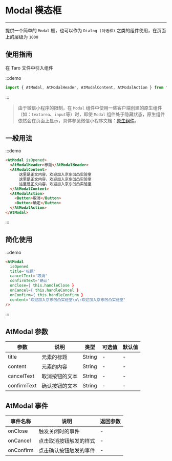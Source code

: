 # Modal 模态框

---

提供一个简单的 `Modal` 框，也可以作为 `Dialog (对话框)` 之类的组件使用，在页面上的层级为 `1000`

## 使用指南

在 Taro 文件中引入组件

:::demo

```js
import { AtModal, AtModalHeader, AtModalContent, AtModalAction } from "taro-ui"
```

:::

> 由于微信小程序的限制，在 `Modal` 组件中使用一些客户端创建的原生组件（如：`textarea`、`input`等）时，即使 `Modal` 组件处于隐藏状态，原生组件依然会在页面上显示，具体参见微信小程序文档：[原生组件](https://developers.weixin.qq.com/miniprogram/dev/component/native-component.html)。

## 一般用法

:::demo

```html
<AtModal isOpened>
  <AtModalHeader>标题</AtModalHeader>
  <AtModalContent>
      这里是正文内容，欢迎加入京东凹凸实验室
      这里是正文内容，欢迎加入京东凹凸实验室
      这里是正文内容，欢迎加入京东凹凸实验室
  </AtModalContent>
  <AtModalAction>
    <Button>取消</Button>
    <Button>确定</Button>
  </AtModalAction>
</AtModal>
```

:::

## 简化使用

:::demo

```html
<AtModal
  isOpened
  title='标题'
  cancelText='取消'
  confirmText='确认'
  onClose={ this.handleClose }
  onCancel={ this.handleCancel }
  onConfirm={ this.handleConfirm }
  content='欢迎加入京东凹凸实验室\n\r欢迎加入京东凹凸实验室'
/>
```

:::

## AtModal 参数

| 参数        | 说明           | 类型   | 可选值 | 默认值 |
| ----------- | -------------- | ------ | ------ | ------ |
| title       | 元素的标题     | String | -      | -      |
| content     | 元素的内容     | String | -      | -      |
| cancelText  | 取消按钮的文本 | String | -      | -      |
| confirmText | 确认按钮的文本 | String | -      | -      |

## AtModal 事件

| 事件名称  | 说明                   | 返回参数 |
| --------- | ---------------------- | -------- |
| onClose   | 触发关闭时的事件       | -        |
| onCancel  | 点击取消按钮触发的样式 | -        |
| onConfirm | 点击确认按钮触发的事件 | -        |
